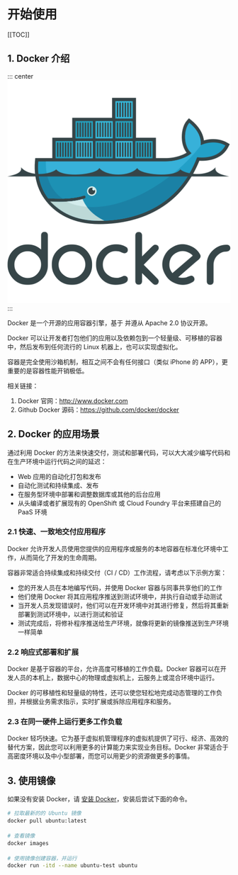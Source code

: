 # 开始使用

[[TOC]]

## 1. Docker 介绍

::: center
![](./images/docker-logo-svgrepo-com.svg)
:::

Docker 是一个开源的应用容器引擎，基于 并遵从 Apache 2.0 协议开源。

Docker 可以让开发者打包他们的应用以及依赖包到一个轻量级、可移植的容器中，然后发布到任何流行的 Linux 机器上，也可以实现虚拟化。

容器是完全使用沙箱机制，相互之间不会有任何接口（类似 iPhone 的 APP），更重要的是容器性能开销极低。

相关链接：
1. Docker 官网：<http://www.docker.com>
2. Github Docker 源码：<https://github.com/docker/docker>

## 2. Docker 的应用场景

通过利用 Docker 的方法来快速交付，测试和部署代码，可以大大减少编写代码和在生产环境中运行代码之间的延迟：
- Web 应用的自动化打包和发布
- 自动化测试和持续集成、发布
- 在服务型环境中部署和调整数据库或其他的后台应用
- 从头编译或者扩展现有的 OpenShift 或 Cloud Foundry 平台来搭建自己的 PaaS 环境

### 2.1 快速、一致地交付应用程序

Docker 允许开发人员使用您提供的应用程序或服务的本地容器在标准化环境中工作，从而简化了开发的生命周期。

容器非常适合持续集成和持续交付（CI / CD）工作流程，请考虑以下示例方案：
- 您的开发人员在本地编写代码，并使用 Docker 容器与同事共享他们的工作
- 他们使用 Docker 将其应用程序推送到测试环境中，并执行自动或手动测试
- 当开发人员发现错误时，他们可以在开发环境中对其进行修复，然后将其重新部署到测试环境中，以进行测试和验证
- 测试完成后，将修补程序推送给生产环境，就像将更新的镜像推送到生产环境一样简单

### 2.2 响应式部署和扩展

Docker 是基于容器的平台，允许高度可移植的工作负载。Docker 容器可以在开发人员的本机上，数据中心的物理或虚拟机上，云服务上或混合环境中运行。

Docker 的可移植性和轻量级的特性，还可以使您轻松地完成动态管理的工作负担，并根据业务需求指示，实时扩展或拆除应用程序和服务。

### 2.3 在同一硬件上运行更多工作负载

Docker 轻巧快速。它为基于虚拟机管理程序的虚拟机提供了可行、经济、高效的替代方案，因此您可以利用更多的计算能力来实现业务目标。Docker 非常适合于高密度环境以及中小型部署，而您可以用更少的资源做更多的事情。

## 3. 使用镜像

如果没有安装 Docker，请 [安装 Docker](./install-docker.md)，安装后尝试下面的命令。

```bash
# 拉取最新的的 Ubuntu 镜像
docker pull ubuntu:latest

# 查看镜像
docker images

# 使用镜像创建容器，并运行
docker run -itd --name ubuntu-test ubuntu
```

